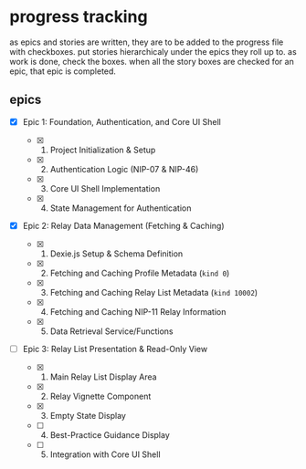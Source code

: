 # progress tracking

as epics and stories are written, they are to be added to the progress file with checkboxes. put stories hierarchicaly under the epics they roll up to. as work is done, check the boxes. when all the story boxes are checked for an epic, that epic is completed.

## epics

- [x] Epic 1: Foundation, Authentication, and Core UI Shell

  - [x] 1. Project Initialization & Setup
  - [x] 2. Authentication Logic (NIP-07 & NIP-46)
  - [x] 3. Core UI Shell Implementation
  - [x] 4. State Management for Authentication

- [x] Epic 2: Relay Data Management (Fetching & Caching)

  - [x] 1. Dexie.js Setup & Schema Definition
  - [x] 2. Fetching and Caching Profile Metadata (`kind 0`)
  - [x] 3. Fetching and Caching Relay List Metadata (`kind 10002`)
  - [x] 4. Fetching and Caching NIP-11 Relay Information
  - [x] 5. Data Retrieval Service/Functions

- [ ] Epic 3: Relay List Presentation & Read-Only View
  - [x] 1. Main Relay List Display Area
  - [x] 2. Relay Vignette Component
  - [x] 3. Empty State Display
  - [ ] 4. Best-Practice Guidance Display
  - [ ] 5. Integration with Core UI Shell

